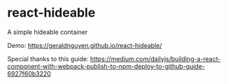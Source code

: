 # react-hideable
A simple hideable container

Demo: https://geraldnguyen.github.io/react-hideable/

Special thanks to this guide: https://medium.com/dailyjs/building-a-react-component-with-webpack-publish-to-npm-deploy-to-github-guide-6927f60b3220

